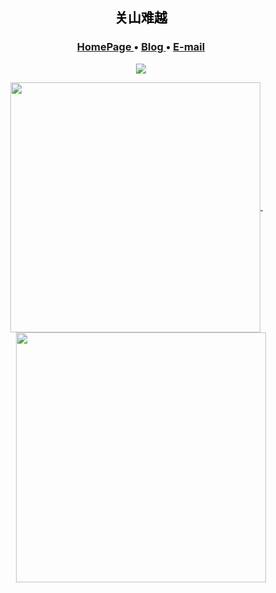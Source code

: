 <h2 align="center" style="color:black"> 关山难越 </h2>

<h3 align="center">  
  <a href="https://yfyang.me/">
    HomePage
  </a> •
  <a href="http://blog.yfyang.me/">
    Blog
  </a>
  •
  <a href="mailto:yangyf83@foxmail.com/">
    E-mail
  </a> 
</h3>

<p align="center">
  <img src="https://komarev.com/ghpvc/?username=NorthSecond&style=flat-square&color=grey" />
</p>
  
<p align="center">
  <a href="#">
    <img width="400" align="center" src="https://gist.githubusercontent.com/NorthSecond/454abf4052a73b5ecd1c15c322fd9585/raw/github-metrics.svg" />
  </a>
    &emsp;
  <a href="#">
      <img width="400" align="center" src="https://gist.githubusercontent.com/NorthSecond/c92c1a720f8908a7a4be6ceedcb49e07/raw/github-metrics.svg" />
  </a>
</p>

<!-- <p align="center">
  <a href="https://www.zhihu.com/people/nanguozhibei">
      <img width="400" align="center" src="https://stats.justsong.cn/api/zhihu?username=nanguozhibei" />
  </a>
  &emsp;
  <a href="https://space.bilibili.com/177147462">
      <img width="400" align="center" src="https://stats.justsong.cn/api/bilibili/?id=177147462" />
  </a>
</p> -->

<!-- <p align="center">
  <a href="https://github.com/anuraghazra/github-readme-stats">
      <img align="center" src="https://github-readme-stats.vercel.app/api?username=northsecond&show_icons=true&theme=buefy&count_private=true" />
  </a>
</p> -->
